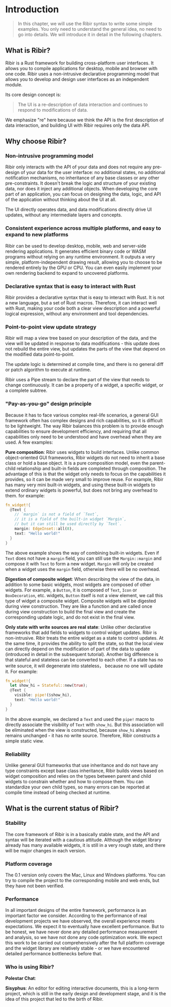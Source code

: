 # Introduction

> In this chapter, we will use the Ribir syntax to write some simple examples. You only need to understand the general idea, no need to go into details. We will introduce it in detail in the following chapters.

## What is Ribir?

Ribir is a Rust framework for building cross-platform user interfaces. It allows you to compile applications for desktop, mobile and browser with one code. Ribir uses a non-intrusive declarative programming model that allows you to develop and design user interfaces as an independent module.

Its core design concept is:

> The UI is a re-description of data interaction and continues to respond to modifications of data.

We emphasize "re" here because we think the API is the first description of data interaction, and building UI with Ribir requires only the data API.

## Why choose Ribir?

### Non-intrusive programming model

Ribir only interacts with the API of your data and does not require any pre-design of your data for the user interface: no additional states, no additional notification mechanisms, no inheritance of any base classes or any other pre-constraints. It doesn't break the logic and structure of your existing data, nor does it inject any additional objects. When developing the core part of an application, you can focus on designing the data, logic, and API of the application without thinking about the UI at all.

The UI directly operates data, and data modifications directly drive UI updates, without any intermediate layers and concepts.

### Consistent experience across multiple platforms, and easy to expand to new platforms

Ribir can be used to develop desktop, mobile, web and server-side rendering applications. It generates efficient binary code or WASM programs without relying on any runtime environment. It outputs a very simple, platform-independent drawing result, allowing you to choose to be rendered entirely by the GPU or CPU. You can even easily implement your own rendering backend to expand to uncovered platforms.

### Declarative syntax that is easy to interact with Rust

Ribir provides a declarative syntax that is easy to interact with Rust. It is not a new language, but a set of Rust macros. Therefore, it can interact well with Rust, making your code both a clear view description and a powerful logical expression, without any environment and tool dependencies.

### Point-to-point view update strategy

Ribir will map a view tree based on your description of the data, and the view will be updated in response to data modifications - this update does not rebuild the entire view, but updates the parts of the view that depend on the modified data point-to-point.

The update logic is determined at compile time, and there is no general diff or patch algorithm to execute at runtime.

Ribir uses a Pipe stream to declare the part of the view that needs to change continuously. It can be a property of a widget, a specific widget, or a complete subtree.

### "Pay-as-you-go" design principle

Because it has to face various complex real-life scenarios, a general GUI framework often has complex designs and rich capabilities, so it is difficult to be lightweight. The way Ribir balances this problem is to provide enough capabilities to ensure development efficiency, and requiring that all capabilities only need to be understood and have overhead when they are used. A few examples:

**Pure composition**: Ribir uses widgets to build interfaces. Unlike common object-oriented GUI frameworks, Ribir widgets do not need to inherit a base class or hold a base object. It is a pure composition model, even the parent-child relationship and built-in fields are completed through composition. The advantage of this is that the widget only needs to focus on the capabilities it provides, so it can be made very small to improve reuse. For example, Ribir has many very mini built-in widgets, and using these built-in widgets to extend ordinary widgets is powerful, but does not bring any overhead to them. for example:

```rust
fn_widget!{
  @Text {
    // `margin` is not a field of `Text`,
    // it is a field of the built-in widget `Margin`,
    // but it can still be used directly by `Text`.
    margin: EdgeInset::all(8),
    text: "Hello world!"
  }
}
```

The above example shows the way of combining built-in widgets. Even if `Text` does not have a `margin` field, you can still use the `Margin::margin` and compose it with `Text` to form a new widget. `Margin` will only be created when a widget uses the `margin` field, otherwise there will be no overhead.

**Digestion of composite widget**: When describing the view of the data, in addition to some basic widgets, most widgets are composed of other widgets. For example, a `Button`, it is composed of `Text`, `Icon` or `BoxDecoration`, etc. widgets, `Button` itself is not a view element, we call this type of widget a composite widget. Composite widgets will be digested during view construction. They are like a function and are called once during view construction to build the final view and create the corresponding update logic, and do not exist in the final view.

**Only state with write sources are real state**: Unlike other declarative frameworks that add fields to widgets to control widget updates. Ribir is non-intrusive. Ribir treats the entire widget as a state to control updates. 
At the same time, it provides the ability to split the state, so that the local view can directly depend on the modification of part of the data to update (introduced in detail in the subsequent tutorial). Another big difference is that stateful and stateless can be converted to each other. If a state has no write source, it will degenerate into stateless， because no one will update it. For example:

```rust
fn_widget!{
  let show_hi = Stateful::new(true);
  @Text {
    visible: pipe!($show_hi),
    text: "Hello world!"
  }
}
```

In the above example, we declared a `Text` and used the `pipe!` macro to directly associate the visibility of `Text` with `show_hi`. But this association will be eliminated when the view is constructed, because `show_hi` always remains unchanged - it has no write source. Therefore, Ribir constructs a simple static view.

### Reliability

Unlike general GUI frameworks that use inheritance and do not have any type constraints except base class inheritance, Ribir builds views based on widget composition and relies on the types between parent and child widgets to constrain whether and how to compose them. You can standardize your own child types, so many errors can be reported at compile time instead of being checked at runtime.


## What is the current status of Ribir?

### Stability

The core framework of Ribir is in a basically stable state, and the API and syntax will be iterated with a cautious attitude. Although the widget library already has many available widgets, it is still in a very rough state, and there will be major changes in each version.

### Platform coverage

The 0.1 version only covers the Mac, Linux and Windows platforms. You can try to compile the project to the corresponding mobile and web ends, but they have not been verified.

### Performance

In all important designs of the entire framework, performance is an important factor we consider. According to the performance of real development projects we have observed, the overall experience meets expectations. We expect it to eventually have excellent performance. But to be honest, we have never done any detailed performance measurement and analysis, so we have not done any code optimization work. We expect this work to be carried out comprehensively after the full platform coverage and the widget library are relatively stable - or we have encountered detailed performance bottlenecks before that.

### Who is using Ribir?

**Polestar Chat**: 

**Sisyphus**: An editor for editing interactive documents, this is a long-term project, which is still in the early design and development stage, and it is the idea of this project that led to the birth of Ribir.
